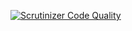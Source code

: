 [![Scrutinizer Code Quality](https://scrutinizer-ci.com/g/Marinsan/tasks/badges/quality-score.png?b=master)](https://scrutinizer-ci.com/g/Marinsan/tasks/?branch=master)
